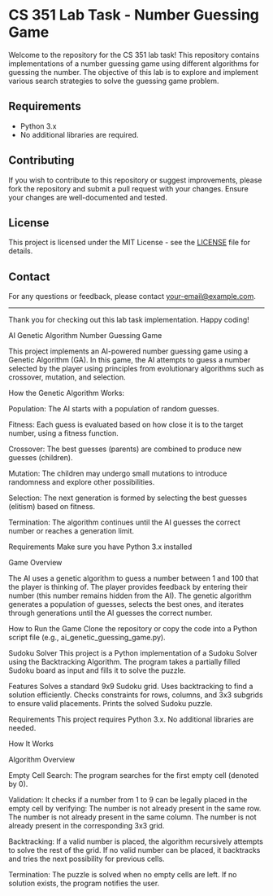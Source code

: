 # CS 351 Lab Task - Number Guessing Game

Welcome to the repository for the CS 351 lab task! This repository contains implementations of a number guessing game using different algorithms for guessing the number. The objective of this lab is to explore and implement various search strategies to solve the guessing game problem.


## Requirements

- Python 3.x
- No additional libraries are required.

## Contributing

If you wish to contribute to this repository or suggest improvements, please fork the repository and submit a pull request with your changes. Ensure your changes are well-documented and tested.

## License

This project is licensed under the MIT License - see the [LICENSE](LICENSE) file for details.

## Contact

For any questions or feedback, please contact [your-email@example.com](mailto:your-email@example.com).

---

Thank you for checking out this lab task implementation. Happy coding!


AI Genetic Algorithm Number Guessing Game

This project implements an AI-powered number guessing game using a Genetic Algorithm (GA). In this game, the AI attempts to guess a number selected by the player using principles from evolutionary algorithms such as crossover, mutation, and selection.

How the Genetic Algorithm Works:

Population: The AI starts with a population of random guesses.

Fitness: Each guess is evaluated based on how close it is to the target number, using a fitness function.

Crossover: The best guesses (parents) are combined to produce new guesses (children).

Mutation: The children may undergo small mutations to introduce randomness and explore other possibilities.

Selection: The next generation is formed by selecting the best guesses (elitism) based on fitness.

Termination: The algorithm continues until the AI guesses the correct number or reaches a generation limit.

Requirements
Make sure you have Python 3.x installed

Game Overview

The AI uses a genetic algorithm to guess a number between 1 and 100 that the player is thinking of.
The player provides feedback by entering their number (this number remains hidden from the AI).
The genetic algorithm generates a population of guesses, selects the best ones, and iterates through generations until the AI guesses the correct number.

How to Run the Game
Clone the repository or copy the code into a Python script file (e.g., ai_genetic_guessing_game.py).







Sudoku Solver
This project is a Python implementation of a Sudoku Solver using the Backtracking Algorithm. The program takes a partially filled Sudoku board as input and fills it to solve the puzzle.

Features
Solves a standard 9x9 Sudoku grid.
Uses backtracking to find a solution efficiently.
Checks constraints for rows, columns, and 3x3 subgrids to ensure valid placements.
Prints the solved Sudoku puzzle.

Requirements
This project requires Python 3.x. No additional libraries are needed.

How It Works

Algorithm Overview

Empty Cell Search:
The program searches for the first empty cell (denoted by 0).

Validation:
It checks if a number from 1 to 9 can be legally placed in the empty cell by verifying:
The number is not already present in the same row.
The number is not already present in the same column.
The number is not already present in the corresponding 3x3 grid.

Backtracking:
If a valid number is placed, the algorithm recursively attempts to solve the rest of the grid.
If no valid number can be placed, it backtracks and tries the next possibility for previous cells.

Termination:
The puzzle is solved when no empty cells are left.
If no solution exists, the program notifies the user.






